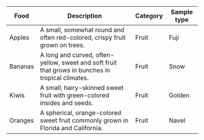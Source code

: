 <head>
      
<link rel="stylesheet" type="text/css" href="//cdn.datatables.net/1.10.13/css/jquery.dataTables.css">
<script type="text/javascript" charset="utf8" src="//cdn.datatables.net/1.10.20/js/jquery.dataTables.min.js"></script>
<script>
      $(document).ready(function(){
          $('div.datatable-begin').nextUntil('div.datatable-end', 'table').addClass('display');
          $('table.display').DataTable( {
              paging: true,
              stateSave: true,
              searching: true
          });
       });
</script>
</head>



<div class="datatable-begin"></div>
<table>
<thead>
<tr>
<th>Food</th>
<th>Description</th>
<th>Category</th>
<th>Sample type</th>
</tr>
</thead>
<tbody>
<tr>
<td>Apples</td>
<td>A small, somewhat round and often red-colored, crispy fruit grown on trees.</td>
<td>Fruit</td>
<td>Fuji</td>
</tr>
<tr>
<td>Bananas</td>
<td>A long and curved, often-yellow, sweet and soft fruit that grows in bunches in tropical climates.</td>
<td>Fruit</td>
<td>Snow</td>
</tr>
<tr>
<td>Kiwis</td>
<td>A small, hairy-skinned sweet fruit with green-colored insides and seeds.</td>
<td>Fruit</td>
<td>Golden</td>
</tr>
<tr>
<td>Oranges</td>
<td>A spherical, orange-colored sweet fruit commonly grown in Florida and California.</td>
<td>Fruit</td>
<td>Navel</td>
</tr>
</tbody>
</table>
<div class="datatable-end"></div>

